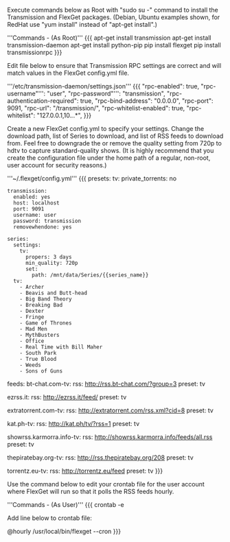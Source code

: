 Execute commands below as Root with "sudo su -" command to install the Transmission and FlexGet packages.  (Debian, Ubuntu examples shown, for RedHat use "yum install" instead of "apt-get install".)

'''Commands - (As Root)'''
{{{
apt-get install transmission
apt-get install transmission-daemon
apt-get install python-pip
pip install flexget
pip install transmissionrpc
}}}


Edit file below to ensure that Transmission RPC settings are correct and will match values in the FlexGet config.yml file.

'''/etc/transmission-daemon/settings.json'''
{{{
    "rpc-enabled": true,
    "rpc-username"''': "user",
    "rpc-password"''': "transmission",
    "rpc-authentication-required": true,
    "rpc-bind-address": "0.0.0.0",
    "rpc-port": 9091,
    "rpc-url": "/transmission/",
    "rpc-whitelist-enabled": true,
    "rpc-whitelist": "127.0.0.1,10.*.*.*",
}}}

Create a new FlexGet config.yml to specify your settings.  Change the download path, list of Series to download, and list of RSS feeds to download from.  Feel free to downgrade the or remove the quality setting from 720p to hdtv to capture standard-quality shows.  (It is highly recommend that you create the configuration file under the home path of a regular, non-root, user account for security reasons.)

'''~/.flexget/config.yml'''
{{{
presets:
  tv:
    private_torrents: no

    transmission:
      enabled: yes
      host: localhost
      port: 9091
      username: user
      password: transmission
      removewhendone: yes

    series:
      settings:
        tv:
          propers: 3 days
          min_quality: 720p
          set:
            path: /mnt/data/Series/{{series_name}}
      tv:
        - Archer
        - Beavis and Butt-head
        - Big Band Theory
        - Breaking Bad
        - Dexter
        - Fringe
        - Game of Thrones
        - Mad Men
        - MythBusters
        - Office
        - Real Time with Bill Maher
        - South Park
        - True Blood
        - Weeds
        - Sons of Guns

feeds:
  bt-chat.com-tv:
    rss: http://rss.bt-chat.com/?group=3
    preset: tv

  ezrss.it:
    rss: http://ezrss.it/feed/
    preset: tv

  extratorrent.com-tv:
    rss: http://extratorrent.com/rss.xml?cid=8
    preset: tv

  kat.ph-tv:
    rss: http://kat.ph/tv/?rss=1
    preset: tv

  showrss.karmorra.info-tv:
    rss: http://showrss.karmorra.info/feeds/all.rss
    preset: tv

  thepiratebay.org-tv:
    rss: http://rss.thepiratebay.org/208
    preset: tv

  torrentz.eu-tv:
    rss: http://torrentz.eu/feed
    preset: tv
}}}

Use the command below to edit your crontab file for the user account where FlexGet will run so that it polls the RSS feeds hourly.

'''Commands - (As User)'''
{{{
crontab -e

Add line below to crontab file:

@hourly /usr/local/bin/flexget --cron
}}}
